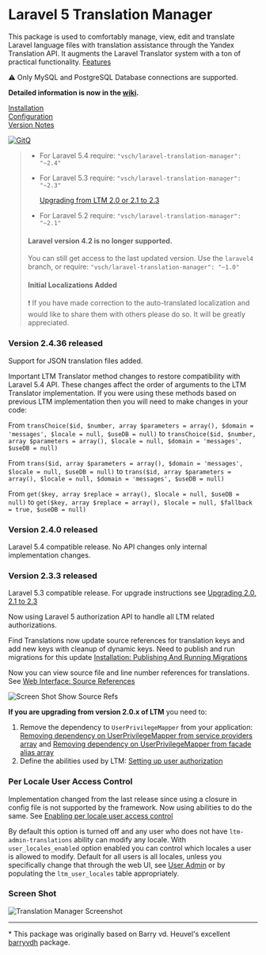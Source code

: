 # Laravel 5 Translation Manager

This package is used to comfortably manage, view, edit and translate Laravel language files with
translation assistance through the Yandex Translation API. It augments the Laravel Translator
system with a ton of practical functionality. [Features]

:warning: Only MySQL and PostgreSQL Database connections are supported.

**Detailed information is now in the [wiki].**

[Installation][]  
[Configuration][]  
[Version Notes][]

[![GitQ](https://gitq.com/badge.svg)](https://gitq.com/vsch/laravel-translation-manager)

> * For Laravel 5.4 require: `"vsch/laravel-translation-manager": "~2.4"`
>
> * For Laravel 5.3 require: `"vsch/laravel-translation-manager": "~2.3"`
>   
>   [Upgrading from LTM 2.0 or 2.1 to 2.3](../../wiki/Upgrade-2.0-to-2.3)
>
> * For Laravel 5.2 require: `"vsch/laravel-translation-manager": "~2.1"`
>
> #### Laravel version 4.2 is no longer supported. 
>
> You can still get access to the last updated version. Use the `laravel4` branch, or require:
> `"vsch/laravel-translation-manager": "~1.0"`
> 
> #### Initial Localizations Added
>
> :exclamation: If you have made correction to the auto-translated localization and would like
> to share them with others please do so. It will be greatly appreciated.

### Version 2.4.36 released

Support for JSON translation files added.

Important LTM Translator method changes to restore compatibility with Laravel 5.4 API. These
changes affect the order of arguments to the LTM Translator implementation. If you were using
these methods based on previous LTM implementation then you will need to make changes in your
code:

From `transChoice($id, $number, array $parameters = array(), $domain = 'messages', $locale =
null, $useDB = null)` to `transChoice($id, $number, array $parameters = array(), $locale = null,
$domain = 'messages', $useDB = null)`

From `trans($id, array $parameters = array(), $domain = 'messages', $locale = null, $useDB =
null)` to `trans($id, array $parameters = array(), $locale = null, $domain = 'messages', $useDB
= null)`

From `get($key, array $replace = array(), $locale = null, $useDB = null)` to `get($key, array
$replace = array(), $locale = null, $fallback = true, $useDB = null)`

### Version 2.4.0 released

Laravel 5.4 compatible release. No API changes only internal implementation changes.

### Version 2.3.3 released

Laravel 5.3 compatible release. For upgrade instructions see
[Upgrading 2.0, 2.1 to 2.3](../../wiki/Upgrade-2.0-to-2.3)

Now using Laravel 5 authorization API to handle all LTM related authorizations.

Find Translations now update source references for translation keys and add new keys with
cleanup of dynamic keys. Need to publish and run migrations for this update
[Installation: Publishing And Running Migrations]

Now you can view source file and line number references for translations. See
[Web Interface: Source References]

![Screen Shot Show Source Refs]

**If you are upgrading from version 2.0.x of LTM** you need to:

1. Remove the dependency to `UserPrivilegeMapper` from your application:
   [Removing dependency on UserPrivilegeMapper from service providers array] and
   [Removing dependency on UserPrivilegeMapper from facade alias array]
2. Define the abilities used by LTM: [Setting up user authorization]

### Per Locale User Access Control

Implementation changed from the last release since using a closure in config file is not
supported by the framework. Now using abilities to do the same. See
[Enabling per locale user access control]

By default this option is turned off and any user who does not have `ltm-admin-translations`
ability can modify any locale. With `user_locales_enabled` option enabled you can control which
locales a user is allowed to modify. Default for all users is all locales, unless you
specifically change that through the web UI, see [User Admin] or by populating the
`ltm_user_locales` table appropriately.

### Screen Shot

![Translation Manager Screenshot]

***

\* This package was originally based on Barry vd. Heuvel's excellent [barryvdh] package.

[barryvdh]: https://github.com/barryvdh/laravel-translation-manager
[Configuration]: ../../wiki/Configuration
[Enabling per locale user access control]: ../../wiki/Configuration#enabling-per-locale-user-access-control
[Features]: ../../wiki/#features
[Installation]: ../../wiki/Installation
[Installation: Publishing And Running Migrations]: ../../wiki/Installation#publishing-and-running-migrations
[Removing dependency on UserPrivilegeMapper from facade alias array]: ../../wiki/Installation#removing-dependency-on-userprivilegemapper-from-facade-alias-array
[Removing dependency on UserPrivilegeMapper from service providers array]: ../../wiki/Installation#removing-dependency-on-userprivilegemapper-from-service-providers-array
[Screen Shot Show Source Refs]: https://raw.githubusercontent.com/wiki/vsch/laravel-translation-manager/images/ScreenShot_ShowSourceRefs.png
[Setting up user authorization]: ../../wiki/Installation#setting-up-user-authorization
[Translation Manager Screenshot]: https://raw.githubusercontent.com/wiki/vsch/laravel-translation-manager/images/ScreenShot_main.png
[User Admin]: ../../wiki/Web-Interface#user-admin
[Version Notes]: versioninfo.md
[Web Interface: Source References]: ../../wiki/Web-Interface#source-references
[wiki]: ../../wiki

